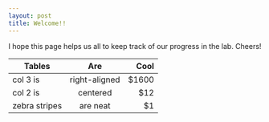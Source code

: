 ```yaml
---
layout: post
title: Welcome!!
---
```


I hope this page helps us all to keep track of our progress in the lab.  Cheers!

| Tables        | Are           | Cool  |
| ------------- |:-------------:| -----:|
| col 3 is      | right-aligned | $1600 |
| col 2 is      | centered      |   $12 |
| zebra stripes | are neat      |    $1 |
